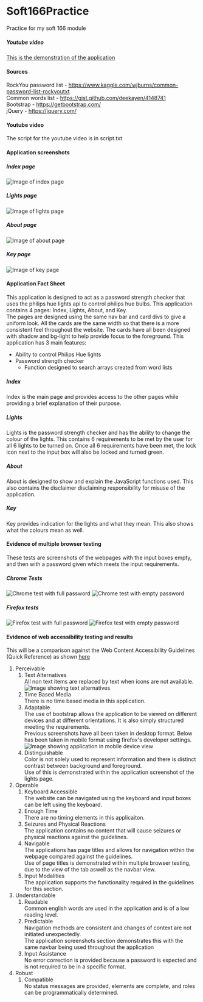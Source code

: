 # Soft166Practice
Practice for my soft 166 module
##### Youtube video
[This is the demonstration of the application](https://youtu.be/Rk7nv94US3M)
#### Sources
RockYou password list - https://www.kaggle.com/wjburns/common-password-list-rockyoutxt<br>
Common words list - https://gist.github.com/deekayen/4148741<br>
Bootstrap - https://getbootstrap.com/<br>
jQuery - https://jquery.com/

#### Youtube video
The script for the youtube video is in script.txt
#### Application screenshots
##### Index page
![Image of index page](https://github.com/creaseaj/Soft166Practice/blob/master/screenshots/ScreenshotIndex.png)
##### Lights page
![Image of lights page](https://github.com/creaseaj/Soft166Practice/blob/master/screenshots/ScreenshotLights.png)
##### About page
![Image of about page](https://github.com/creaseaj/Soft166Practice/blob/master/screenshots/ScreenshotAbout.png)
##### Key page
![Image of key page](https://github.com/creaseaj/Soft166Practice/blob/master/screenshots/ScreenshotKey.png)
#### Application Fact Sheet
This application is designed to act as a password strength checker that uses the philips hue lights api to control philips hue bulbs. 
This application contains 4 pages: Index, Lights, About, and Key.<br>
The pages are designed using the same nav bar and card divs to give a uniform look. All the cards are the same width so that there is a more consistent feel throughout the website.
The cards have all been designed with shadow and bg-light to help provide focus to the foreground.
This application has 3 main features:
- Ability to control Philips Hue lights
- Password strength checker
    - Function designed to search arrays created from word lists
##### Index
Index is the main page and provides access to the other pages while providing a brief explanation of their purpose.
##### Lights
Lights is the password strength checker and has the ability to change the colour of the lights. This contains 6 requirements to be met by the user for all 6 lights to be turned on.
Once all 6 requirements have been met, the lock icon next to the input box will also be locked and turned green.
##### About
About is designed to show and explain the JavaScript functions used. This also contains the disclaimer disclaiming responsibility for misuse of the application.
##### Key
Key provides indication for the lights and what they mean. This also shows what the colours mean as well. 
#### Evidence of multiple browser testing
These tests are screenshots of the webpages with the input boxes empty, and then with a password given which meets the input requirements.
##### Chrome Tests
![Chrome test with full password](https://github.com/creaseaj/Soft166Practice/blob/master/screenshots/ScreenshotBrowserChromePasswordMet.png)
![Chrome test with empty password](https://github.com/creaseaj/Soft166Practice/blob/master/screenshots/ScreenshotBrowserChromePasswordUnmet.png)
##### Firefox tests
![Firefox test with full password](https://github.com/creaseaj/Soft166Practice/blob/master/screenshots/ScreenshotBrowserFirefoxPasswordMet.png)
![Firefox test with empty password](https://github.com/creaseaj/Soft166Practice/blob/master/screenshots/ScreenshotBrowserFirefoxPasswordUnmet.png)
#### Evidence of web accessibility testing and results
This will be a comparison against the Web Content Accessibility Guidelines (Quick Reference) as shown [here](https://www.w3.org/WAI/WCAG21/quickref/)<br>
1. Perceivable
    1. Text Alternatives<br>
        All non text items are replaced by text when icons are not available.
        ![Image showing text alternatives](https://github.com/creaseaj/Soft166Practice/blob/master/screenshots/screenshotAccessibilityAltIcons.png)
    2. Time Based Media<br>
        There is no time based media in this application.
    3. Adaptable<br>
        The use of bootstrap allows the application to be viewed on different devices and at different orientations. It is also simply structured meeting the requirements.
        <br>Previous screenshots have all been taken in desktop format. Below has been taken in mobile format using firefox's developer settings.
        ![Image showing application in mobile device view](https://github.com/creaseaj/Soft166Practice/blob/master/screenshots/ScreenshotAccessibilityMobileDevice.png)
    4. Distinguishable<br>
        Color is not solely used to represent information and there is distinct contrast between background and foreground.<br>
        Use of this is demonstrated within the application screenshot of the lights page.
2. Operable
    1. Keyboard Accessible<br>
        The website can be navigated using the keyboard and input boxes can be left using the keyboard. 
    2. Enough Time<br>
        There are no timing elements in this applicaiton.
    3. Seizures and Physical Reactions<br>
        The application contains no content that will cause seizures or physical reactions against the guidelines.
    4. Navigable<br>
        The applications has page titles and allows for navigation within the webpage compared against the guidelines.<br>
        Use of page titles is demonstrated within multiple browser testing, due to the view of the tab aswell as the navbar view.
    5. Input Modalities<br>
        The application supports the functionality required in the guidelines for this section.
3. Understandable
    1. Readable<br>
        Common english words are used in the application and is of a low reading level.
    2. Predictable<br>
        Navigation methods are consistent and changes of context are not initiated unexpectedly.<br>
        The application screenshots section demonstrates this with the same navbar being used throughout the application
    3. Input Assistance<br>
        No error correction is provided because a password is expected and is not required to be in a specific format.
4. Robust
    1. Compatible<br>
        No status messages are provided, elements are complete, and roles can be programmatically determined.